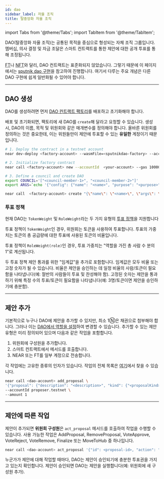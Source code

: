 ```yaml
---
id: dao
sidebar_label: 자율 조직
title: 탈중앙화 자율 조직
---
```


import Tabs from '@theme/Tabs';
import TabItem from '@theme/TabItem';

DAO(탈중앙화 자율 조직)는 공통된 목적을 중심으로 형성되는 자체 조직 그룹입니다. 멤버십, 의사 결정 및 자금 조달은 스마트 컨트랙트를 통한 제안에 대한 공개 투표를 통해 조정됩니다.

[FT](ft.md)나 [NFT](nft.md)와 달리, DAO 컨트랙트는 표준화되지 않았습니다. 그렇기 때문에 이 페이지에서는 [sputnik dao 구현](https://github.com/near-daos/sputnik-dao-contract)을 참고하여 진행합니다. 여기서 다루는 주요 개념은 다른 DAO 구현에 쉽게 일반화될 수 있어야 합니다.

---

## DAO 생성
DAO를 생성하려면 먼저 [DAO 컨트랙트 팩토리](https://github.com/near-daos/sputnik-dao-contract#setup)를 배포하고 초기화해야 합니다.

배포 및 초기화되면, 팩토리에 새 DAO를 `create`해 달라고 요청할 수 있습니다. 생성 시, DAO의 이름, 목적 및 위원회와 같은 매개변수를 정의해야 합니다. 올바른 위원회를 정의하는 것은 중요한데, 이는 위원들만이 제안에 투표할 수 있는 **유일한** 계정이기 때문입니다.

<Tabs className="language-tabs" groupId="code-tabs">
  <TabItem value="cli" label="NEAR CLI">

  ```bash
  # 1. Deploy the contract in a testnet account
  near dev-deploy <factory-account> --wasmFile=<sputnikdao-factory> --accountId <your-account>

  # 2. Initialize factory contract
  near call <factory-account> new --accountId  <your-account> --gas 100000000000000

  # 3. Define a council and create DAO
  export COUNCIL='["<council-member-1>", "<council-member-2>"]'
  export ARGS=`echo '{"config": {"name": "<name>", "purpose": "<purpose>", "metadata":"<metadata>"}, "policy": '$COUNCIL'}' | base64`

  near call  <factory-account> create "{\"name\": \"<name>\", \"args\": \"$ARGS\"}" --accountId <your-account> --amount 10 --gas 150000000000000
  ```

  </TabItem>
</Tabs>


### 투표 정책
현재 DAO는 `TokenWeight` 및 `RoleWeight`라는 두 가지 유형의 [투표 정책](https://github.com/near-daos/sputnik-dao-contract#voting-policy)을 지원합니다 

투표 정책이 `TokenWeight`인 경우, 위원회는 토큰을 사용하여 투표합니다. 투표의 가중치는 토큰의 총 공급량에 대한 투표에 사용된 토큰의 비율입니다.

투표 정책이 `RoleWeight(role)`인 경우, 투표 가중치는 "역할을 가진 총 사람 수 분의 1"로 계산됩니다.

두 투표 정책 제안 통과를 위한 "임계값"을 추가로 포함합니다. 임계값은 모두 비율 또는 고정 숫자가 될 수 있습니다. 비율은 제안을 승인하는 데 일정 비율의 사람/토큰이 필요함을 나타냅니다(예: 절반의 사람들이 투표 및 찬성해야 함). 고정된 숫자는 제안을 통과하기 위해 특정 수의 투표/토큰이 필요함을 나타냅니다(예: 3명/토큰이면 제안을 승인하기에 충분함).

<hr class="subsection"/>

## 제안 추가
기본적으로 누구나 DAO에 제안을 추가할 수 있지만, 최소 1Ⓝ은 채권으로 첨부해야 합니다. 그러나 이는 [DAO에서 역할을 설정](https://github.com/near-daos/sputnik-dao-contract#roles-and-permissions)하여 변경할 수 있습니다. 추가할 수 있는 제안 유형은 미리 정의되어 있으며 다음과 같은 작업을 포함합니다.

1. 위원회에 구성원을 추가합니다.
2. 스마트 컨트랙트에서 메서드를 호출합니다.
3. NEAR 또는 FT를 일부 계정으로 전송합니다.

각 작업에는 고유한 종류의 인자가 있습니다. 작업의 전체 목록은 [여기](https://github.com/near-daos/sputnik-dao-contract#proposal-types)에서 찾을 수 있습니다.

<Tabs className="language-tabs" groupId="code-tabs">
  <TabItem value="cli" label="NEAR CLI">

  ```bash
  near call <dao-account> add_proposal \
'{"proposal": {"description": "<description>", "kind": {"<proposalKind>": {"<argument>": "<value>", "<argument>": "<value>"}}}}' \
--accountId proposer.testnet \
--amount 1

  ```

  </TabItem>
</Tabs>

<hr class="subsection"/>

## 제안에 따른 작업

제안이 추가되면 **위원회 구성원**은 `act_proposal` 메서드를 호출하여 작업을 수행할 수 있습니다. 사용 가능한 작업은 AddProposal, RemoveProposal, VoteApprove, VoteReject, VoteRemove, Finalize 또는 MoveToHub 중 하나입니다.

<Tabs className="language-tabs" groupId="code-tabs">
  <TabItem value="cli" label="NEAR CLI">

  ```bash
  near call <dao-account> act_proposal '{"id": <proposal-id>, "action": "<action>"}' --accountId <a-council-account-id>
  ```

  </TabItem>
</Tabs>

누군가가 제안에 대해 작업할 때마다, DAO는 제안이 승인되기에 충분한 투표권을 가지고 있는지 확인합니다. 제안이 승인되면 DAO는 제안을 실행합니다(예: 위원회에 새 구성원 추가).

